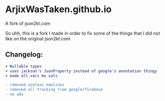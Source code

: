 # ArjixWasTaken.github.io
A fork of json2kt.com

So uhh, this is a fork I made in order to fix some of the things that I did not like on the original json2kt.com


## Changelog:

```diff
+ Nullable types
+ uses jackson's JsonProperty instead of google's annotation thingy
+ made all vars be vals

- removed useless newlines
- removed all tracking from google/firebase
- no ads
```
